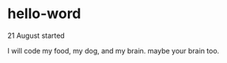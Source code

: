 # hello-word
21 August started 

I will code my food, my dog, and my brain. 
                      maybe your brain too. 

